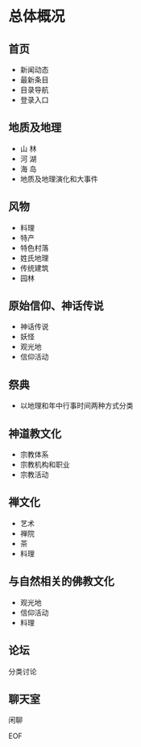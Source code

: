 # 总体概况



## 首页
* 新闻动态
* 最新条目
* 目录导航
* 登录入口



## 地质及地理
* 山 林
* 河 湖
* 海 岛
* 地质及地理演化和大事件



## 风物
* 料理
* 特产
* 特色村落
* 姓氏地理
* 传统建筑
* 园林



## 原始信仰、神话传说
* 神话传说
* 妖怪
* 观光地
* 信仰活动



## 祭典
* 以地理和年中行事时间两种方式分类



## 神道教文化
* 宗教体系
* 宗教机构和职业
* 宗教活动



## 禅文化
* 艺术
* 禅院
* 茶
* 料理



## 与自然相关的佛教文化
* 观光地
* 信仰活动
* 料理



## 论坛
分类讨论



## 聊天室
闲聊





























EOF
